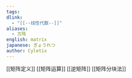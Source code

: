 ```yaml
---
tags: 
dlink:
  - "[[--线性代数--]]"
aliases:
  - 方阵
english: matrix
japanese: ぎょうれつ
author: Cyletix
---
```

[[矩阵定义]]
[[矩阵运算]]
[[逆矩阵]]
[[矩阵分块法]]
